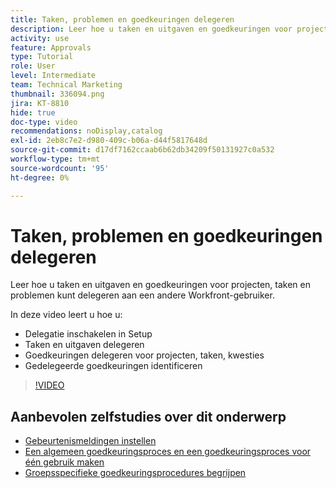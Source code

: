 ```yaml
---
title: Taken, problemen en goedkeuringen delegeren
description: Leer hoe u taken en uitgaven en goedkeuringen voor projecten, taken en problemen kunt delegeren aan een andere Workfront-gebruiker.
activity: use
feature: Approvals
type: Tutorial
role: User
level: Intermediate
team: Technical Marketing
thumbnail: 336094.png
jira: KT-8810
hide: true
doc-type: video
recommendations: noDisplay,catalog
exl-id: 2eb8c7e2-d980-409c-b06a-d44f5817648d
source-git-commit: d17df7162ccaab6b62db34209f50131927c0a532
workflow-type: tm+mt
source-wordcount: '95'
ht-degree: 0%

---
```


# Taken, problemen en goedkeuringen delegeren

Leer hoe u taken en uitgaven en goedkeuringen voor projecten, taken en problemen kunt delegeren aan een andere Workfront-gebruiker.

In deze video leert u hoe u:

* Delegatie inschakelen in Setup
* Taken en uitgaven delegeren
* Goedkeuringen delegeren voor projecten, taken, kwesties
* Gedelegeerde goedkeuringen identificeren

>[!VIDEO](https://video.tv.adobe.com/v/336094/?quality=12&learn=on&enablevpops)

## Aanbevolen zelfstudies over dit onderwerp

* [Gebeurtenismeldingen instellen](/help/administration-and-setup/email-and-in-app-notifications/admin-set-up-event-notifications.md)
* [Een algemeen goedkeuringsproces en een goedkeuringsproces voor één gebruik maken](/help/manage-work/approval-processes-and-milestone-paths/create-a-single-use-approval-process.md)
* [Groepsspecifieke goedkeuringsprocedures begrijpen](/help/administration-and-setup/approval-processes-and-milestone-paths/group-specific-approval-processes.md)

